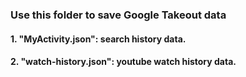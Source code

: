 ### Use this folder to save Google Takeout data

#### 1. **"MyActivity.json"**: search history data.

#### 2. **"watch-history.json"**: youtube watch history data.
